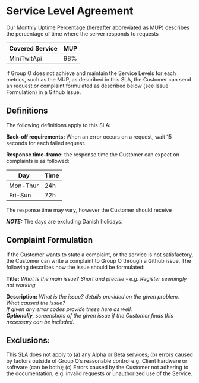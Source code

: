 ﻿# Service Level Agreement

Our Monthly Uptime Percentage (hereafter abbreviated as MUP) 
describes the percentage of time where the server responds
to requests

| Covered Service | MUP  |
|-----------------|------|
| MiniTwitApi     | 98%  |

if Group O does not achieve and maintain the Service Levels for each metrics, 
such as the MUP, as described in this SLA, the Customer can send an request or complaint formulated 
as described below (see Issue Formulation) in a Github Issue.

## Definitions

The following definitions apply to this SLA:

**Back-off requirements:** When an error occurs on a request, wait 15 seconds for each failed request.

**Response time-frame:** the response time the Customer can expect on complaints is as followed:

| Day      | Time |
|----------|------|
| Mon-Thur | 24h  |
| Fri-Sun  | 72h  |

The response time may vary, however the Customer should receive

***NOTE:*** The days are excluding Danish holidays.

## Complaint Formulation
If the Customer wants to state a complaint, or the service is not satisfactory, 
the Customer can write a complaint to Group O through a Github issue.
The following describes how the issue should be formulated:

**Title:** *What is the main issue? Short and precise - e.g. Register seemingly not working*

**Description:** *What is the issue? details provided on the given problem.
What caused the issue?*  
*If given any error codes provide these here as well.  
**Optionally**, screenshots of the given issue if the Customer finds this necessary can be included.*

## Exclusions:
This SLA does not apply to (a) any Alpha or Beta services; (b) errors caused by factors outside of Group O’s reasonable control e.g. Client hardware or software (can be both); (c) Errors caused by the Customer not adhering to the documentation, e.g. invaild requests or unauthorized use of the Service.
